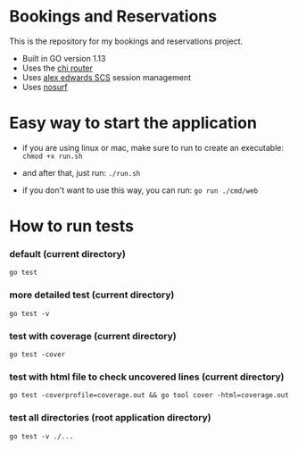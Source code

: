 # Bookings and Reservations

This is the repository for my bookings and reservations project.

- Built in GO version 1.13
- Uses the [chi router](http://github.com/go-chi/chi)
- Uses [alex edwards SCS](https://github.com/alexedwards/scs) session management
- Uses [nosurf](https://github.com/justinas/nosurf)

# Easy way to start the application
- if you are using linux or mac, make sure to run to create an executable:
`chmod +x run.sh`

- and after that, just run: `./run.sh`

- if you don't want to use this way, you can run: `go run ./cmd/web`


# How to run tests

### default (current directory)
`go test`

### more detailed test (current directory)
`go test -v`

### test with coverage (current directory)
`go test -cover`

### test with html file to check uncovered lines (current directory)
`go test -coverprofile=coverage.out && go tool cover -html=coverage.out`

### test all directories (root application directory)
`go test -v ./... `
